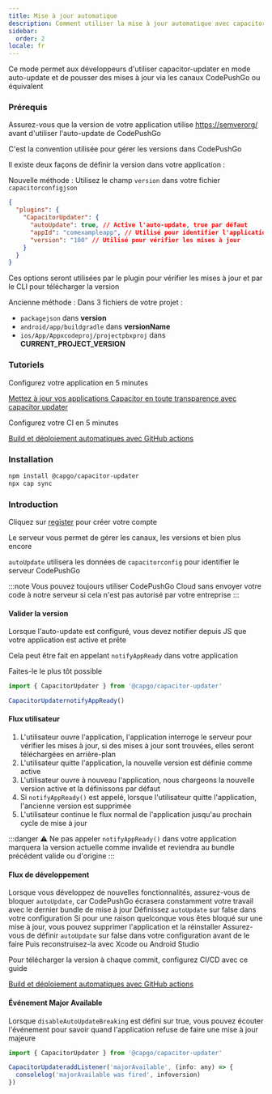 ```yaml
---
title: Mise à jour automatique
description: Comment utiliser la mise à jour automatique avec capacitor-updater
sidebar:
  order: 2
locale: fr
---
```


Ce mode permet aux développeurs d'utiliser capacitor-updater en mode auto-update et de pousser des mises à jour via les canaux CodePushGo ou équivalent

### Prérequis

Assurez-vous que la version de votre application utilise [https://semverorg/](https://semverorg/) avant d'utiliser l'auto-update de CodePushGo

C'est la convention utilisée pour gérer les versions dans CodePushGo

Il existe deux façons de définir la version dans votre application :

Nouvelle méthode : Utilisez le champ `version` dans votre fichier `capacitorconfigjson`

```json
{
  "plugins": {
    "CapacitorUpdater": {
      "autoUpdate": true, // Active l'auto-update, true par défaut
      "appId": "comexampleapp", // Utilisé pour identifier l'application sur le serveur
      "version": "100" // Utilisé pour vérifier les mises à jour
    }
  }
}
```
Ces options seront utilisées par le plugin pour vérifier les mises à jour et par le CLI pour télécharger la version

Ancienne méthode :
Dans 3 fichiers de votre projet :

* `packagejson` dans **version**
* `android/app/buildgradle` dans **versionName**
* `ios/App/Appxcodeproj/projectpbxproj` dans **CURRENT\_PROJECT\_VERSION**

### Tutoriels

Configurez votre application en 5 minutes

[Mettez à jour vos applications Capacitor en toute transparence avec capacitor updater](https://capgo.app/blog/update-your-capacitor-apps-seamlessly-using-capacitor-updater)

Configurez votre CI en 5 minutes

[Build et déploiement automatiques avec GitHub actions](https://capgo.app/blog/automatic-build-and-release-with-github-actions)

### Installation

```bash
npm install @capgo/capacitor-updater
npx cap sync
```

### Introduction

Cliquez sur [register](https://capgo.app) pour créer votre compte

Le serveur vous permet de gérer les canaux, les versions et bien plus encore

`autoUpdate` utilisera les données de `capacitorconfig` pour identifier le serveur CodePushGo

:::note
Vous pouvez toujours utiliser CodePushGo Cloud sans envoyer votre code à notre serveur si cela n'est pas autorisé par votre entreprise
:::

#### Valider la version

Lorsque l'auto-update est configuré, vous devez notifier depuis JS que votre application est active et prête

Cela peut être fait en appelant `notifyAppReady` dans votre application

Faites-le le plus tôt possible

```ts
import { CapacitorUpdater } from '@capgo/capacitor-updater'

CapacitorUpdaternotifyAppReady()
```

#### Flux utilisateur
1. L'utilisateur ouvre l'application, l'application interroge le serveur pour vérifier les mises à jour, si des mises à jour sont trouvées, elles seront téléchargées en arrière-plan
2. L'utilisateur quitte l'application, la nouvelle version est définie comme active
3. L'utilisateur ouvre à nouveau l'application, nous chargeons la nouvelle version active et la définissons par défaut
4. Si `notifyAppReady()` est appelé, lorsque l'utilisateur quitte l'application, l'ancienne version est supprimée
5. L'utilisateur continue le flux normal de l'application jusqu'au prochain cycle de mise à jour

:::danger
⚠️ Ne pas appeler `notifyAppReady()` dans votre application marquera la version actuelle comme invalide et reviendra au bundle précédent valide ou d'origine
:::

#### Flux de développement

Lorsque vous développez de nouvelles fonctionnalités, assurez-vous de bloquer `autoUpdate`, car CodePushGo écrasera constamment votre travail avec le dernier bundle de mise à jour
Définissez `autoUpdate` sur false dans votre configuration
Si pour une raison quelconque vous êtes bloqué sur une mise à jour, vous pouvez supprimer l'application et la réinstaller
Assurez-vous de définir `autoUpdate` sur false dans votre configuration avant de le faire
Puis reconstruisez-la avec Xcode ou Android Studio

Pour télécharger la version à chaque commit, configurez CI/CD avec ce guide

[Build et déploiement automatiques avec GitHub actions](https://capgo.app/blog/automatic-build-and-release-with-github-actions)

#### Événement Major Available

Lorsque `disableAutoUpdateBreaking` est défini sur true, vous pouvez écouter l'événement pour savoir quand l'application refuse de faire une mise à jour majeure

```jsx
import { CapacitorUpdater } from '@capgo/capacitor-updater'

CapacitorUpdateraddListener('majorAvailable', (info: any) => {
  consolelog('majorAvailable was fired', infoversion)
})
```
